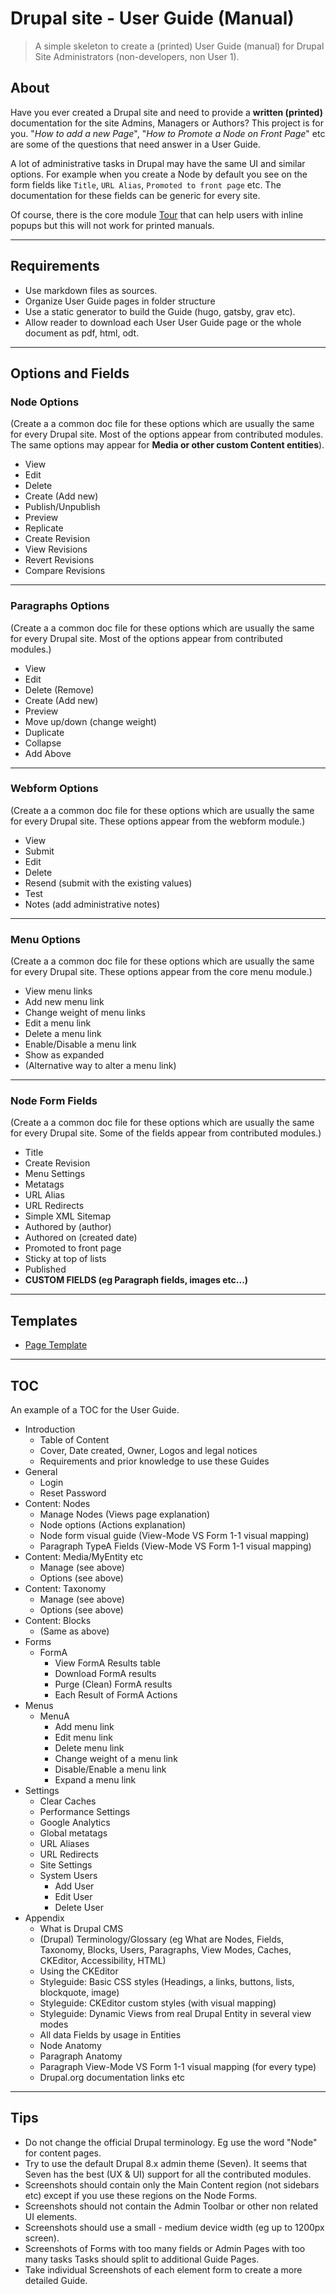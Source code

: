 # Drupal site - User Guide (Manual)
> A simple skeleton to create a (printed) User Guide (manual) for Drupal Site Administrators (non-developers, non User 1). 

## About
Have you ever created a Drupal site and need to provide a **written (printed)** documentation for the site Admins, Managers or Authors? This project is for you. "*How to add a new Page*", "*How to Promote a Node on Front Page*" etc are some of the questions that need answer in a User Guide. 

A lot of administrative tasks in Drupal may have the same UI and similar options. For example when you create a Node by default you see on the form fields like `Title`, `URL Alias`, `Promoted to front page` etc. The documentation for these fields can be generic for every site.

Of course, there is the core module [Tour](https://www.drupal.org/docs/8/core/modules/tour) that can help users with inline popups but this will not work for printed manuals.

---

## Requirements
- Use markdown files as sources.
- Organize User Guide pages in folder structure
- Use a static generator to build the Guide (hugo, gatsby, grav etc).
- Allow reader to download each User User Guide page or the whole document as pdf, html, odt.

---

## Options and Fields

### Node Options

(Create a a common doc file for these options which are usually the same for every Drupal site. Most of the options appear from contributed modules. The same options may appear for **Media or other custom Content entities**).

- View
- Edit
- Delete
- Create (Add new)
- Publish/Unpublish
- Preview
- Replicate
- Create Revision
- View Revisions
- Revert Revisions
- Compare Revisions

---

### Paragraphs Options
(Create a a common doc file for these options which are usually the same for every Drupal site. Most of the options appear from contributed modules.)

- View
- Edit
- Delete (Remove)
- Create (Add new)
- Preview
- Move up/down (change weight)
- Duplicate
- Collapse
- Add Above

---

### Webform Options
(Create a a common doc file for these options which are usually the same for every Drupal site. These options appear from the webform module.)

- View
- Submit
- Edit
- Delete
- Resend (submit with the existing values)
- Test
- Notes (add administrative notes)

---

### Menu Options
(Create a a common doc file for these options which are usually the same for every Drupal site. These options appear from the core menu module.)

- View menu links
- Add new menu link
- Change weight of menu links
- Edit a menu link
- Delete a menu link
- Enable/Disable a menu link
- Show as expanded
- (Alternative way to alter a menu link)

---

### Node Form Fields

(Create a a common doc file for these options which are usually the same for every Drupal site. Some of the fields appear from contributed modules.)

- Title
- Create Revision
- Menu Settings
- Metatags
- URL Alias
- URL Redirects
- Simple XML Sitemap
- Authored by (author)
- Authored on (created date)
- Promoted to front page
- Sticky at top of lists
- Published
- **CUSTOM FIELDS (eg Paragraph fields, images etc...)**

---

## Templates
- [Page Template]()

---

## TOC
An example of a TOC for the User Guide.

- Introduction
  - Table of Content
  - Cover, Date created, Owner, Logos and legal notices
  - Requirements and prior knowledge to use these Guides
- General
  - Login
  - Reset Password
- Content: Nodes
  - Manage Nodes (Views page explanation)
  - Node options (Actions explanation)
  - Node form visual guide (View-Mode VS Form 1-1 visual mapping)
  - Paragraph TypeA Fields (View-Mode VS Form 1-1 visual mapping)
- Content: Media/MyEntity etc
  - Manage (see above)
  - Options (see above)
- Content: Taxonomy
  - Manage (see above)
  - Options (see above)
- Content: Blocks
  - (Same as above)
- Forms
  - FormA
    - View FormA Results table
    - Download FormA results
    - Purge (Clean) FormA results
    - Each Result of FormA Actions
- Menus
  - MenuA
    - Add menu link
    - Edit menu link
    - Delete menu link
    - Change weight of a menu link
    - Disable/Enable a menu link
    - Expand a menu link
- Settings
  - Clear Caches
  - Performance Settings
  - Google Analytics
  - Global metatags
  - URL Aliases
  - URL Redirects
  - Site Settings
  - System Users
    - Add User
    - Edit User
    - Delete User
- Appendix
    - What is Drupal CMS
    - (Drupal) Terminology/Glossary (eg What are Nodes, Fields, Taxonomy, Blocks, Users, Paragraphs, View Modes, Caches, CKEditor, Accessibility, HTML)
  - Using the CKEditor
  - Styleguide: Basic CSS styles (Headings, a links, buttons, lists, blockquote, image)
  - Styleguide: CKEditor custom styles (with visual mapping)
  - Styleguide: Dynamic Views from real Drupal Entity in several view modes
  - All data Fields by usage in Entities
  - Node Anatomy
  - Paragraph Anatomy
  - Paragraph View-Mode VS Form 1-1 visual mapping (for every type)
  - Drupal.org documentation links etc

---

## Tips
- Do not change the official Drupal terminology. Eg use the word "Node" for content pages.
- Try to use the default Drupal 8.x admin theme (Seven). It seems that Seven has the best (UX & UI) support for all the contributed modules.
- Screenshots should contain only the Main Content region (not sidebars etc) except if you use these regions on the Node Forms.
- Screenshots should not contain the Admin Toolbar or other non related UI elements.
- Screenshots should use a small - medium device width (eg up to 1200px screen).
- Screenshots of Forms with too many fields or Admin Pages with too many tasks Tasks should split to additional Guide Pages.
- Take individual Screenshots of each element form to create a more detailed Guide.
